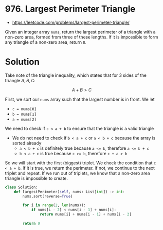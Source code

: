 # 976. Largest Perimeter Triangle

- https://leetcode.com/problems/largest-perimeter-triangle/

Given an integer array `nums`, return the largest perimeter of a triangle with a non-zero area, formed from three of these lengths. If it is impossible to form any triangle of a non-zero area, return `0`.

# Solution

Take note of the triangle inequality, which states that for 3 sides of the triangle $A, B, C$:

$$
A + B > C
$$

First, we sort our `nums` array such that the largest number is in front. We let
- `c = nums[0]`
- `b = nums[1]`
- `a = nums[2]`

We need to check if `c < a + b` to ensure that the triangle is a valid triangle
- We do not need to check if `b < a + c` or `a < b + c` because the array is sorted already
    - `a < b + c` is definitely true because `a <= b`, therefore `a <= b + c` 
    - `b < a + c` is true because `c >= b`, therefore `c + a > b`

So we will start with the first (biggest) triplet. We check the condition that `c < a + b`. If it is true, we return the perimeter. If not, we continue to the next triplet and repeat. If we run out of triplets, we know that a non-zero area triangle is impossible to create.

```python
class Solution:
    def largestPerimeter(self, nums: List[int]) -> int:
        nums.sort(reverse=True)
        
        for i in range(2, len(nums)):
            if nums[i - 2] < nums[i - 1] + nums[i]:
                return nums[i] + nums[i - 1] + nums[i - 2]
            
        return 0
```